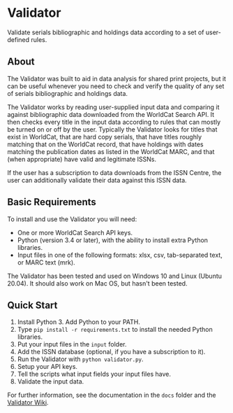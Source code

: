 # Validator
Validate serials bibliographic and holdings data according to a set of user-defined rules. 

## About

The Validator was built to aid in data analysis for shared print projects, but it can be useful whenever you need to check and verify the quality of any set of serials bibliographic and holdings data.

The Validator works by reading user-supplied input data and comparing it against bibliographic data downloaded from the WorldCat Search API. It then checks every title in the input data according to rules that can mostly be turned on or off by the user. Typically the Validator looks for titles that exist in WorldCat, that are hard copy serials, that have titles roughly matching that on the WorldCat record, that have holdings with dates matching the publication dates as listed in the WorldCat MARC, and that (when appropriate) have valid and legitimate ISSNs.

If the user has a subscription to data downloads from the ISSN Centre, the user can additionally validate their data against this ISSN data.

## Basic Requirements

To install and use the Validator you will need:

* One or more WorldCat Search API keys.
* Python (version 3.4 or later), with the ability to install extra Python libraries.
* Input files in one of the following formats: xlsx, csv, tab-separated text, or MARC text (mrk).

The Validator has been tested and used on Windows 10 and Linux (Ubuntu 20.04). It should also work on Mac OS, but hasn't been tested.

## Quick Start

1. Install Python 3. Add Python to your PATH.
2. Type `pip install -r requirements.txt` to install the needed Python libraries.
3. Put your input files in the `input` folder.
4. Add the ISSN database (optional, if you have a subscription to it).
5. Run the Validator with `python validator.py`.
6. Setup your API keys.
7. Tell the scripts what input fields your input files have.
8. Validate the input data.

For further information, see the documentation in the `docs` folder and the [Validator Wiki](https://github.com/Center-for-Research-Libraries/validator/wiki).
